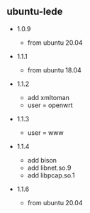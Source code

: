 ubuntu-lede
-------------------------------

- 1.0.9
  - from ubuntu 20.04

- 1.1.1
  - from ubuntu 18.04

- 1.1.2
  - add xmltoman
  - user = openwrt

- 1.1.3
  - user = www

- 1.1.4
  - add bison
  - add libnet.so.9
  - add libpcap.so.1

- 1.1.6
  - from ubuntu 20.04